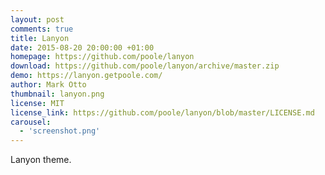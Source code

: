 ```yaml
---
layout: post
comments: true
title: Lanyon
date: 2015-08-20 20:00:00 +01:00
homepage: https://github.com/poole/lanyon
download: https://github.com/poole/lanyon/archive/master.zip
demo: https://lanyon.getpoole.com/
author: Mark Otto
thumbnail: lanyon.png
license: MIT
license_link: https://github.com/poole/lanyon/blob/master/LICENSE.md
carousel:
  - 'screenshot.png'
---
```


Lanyon theme.
